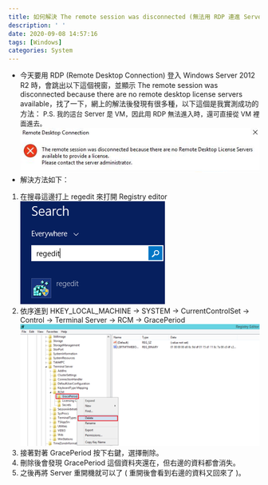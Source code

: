 ```yaml
---
title: 如何解決 The remote session was disconnected (無法用 RDP 連進 Server 2012 R2)
description: ' '
date: 2020-09-08 14:57:16
tags: [Windows]
categories: System
---
```

- 今天要用 RDP (Remote Desktop Connection) 登入 Windows Server 2012 R2 時，會跳出以下這個視窗，並顯示 The remote session was disconnected because there are no remote desktop license servers available，找了一下，網上的解法後發現有很多種，以下這個是我實測成功的方法：
<font size=2>P.S. 我的這台 Server 是 VM，因此用 RDP 無法進入時，還可直接從 VM 裡面進去。</font><br/>
![14-1](../images/14-1.png)
- 解決方法如下：<br/>
 1. 在搜尋這邊打上 regedit 來打開 Registry editor<br/>
![10-3](../images/10-4.png)
 2. 依序進到 HKEY_LOCAL_MACHINE -> SYSTEM -> CurrentControlSet -> Control
    -> Terminal Server -> RCM -> GracePeriod
![14-2](../images/14-2.png)
 3. 接著對著 GracePeriod 按下右鍵，選擇刪除。
 4. 刪除後會發現 GracePeriod 這個資料夾還在，但右邊的資料都會消失。
 5. 之後再將 Server 重開機就可以了 ( 重開後會看到右邊的資料又回來了 )。